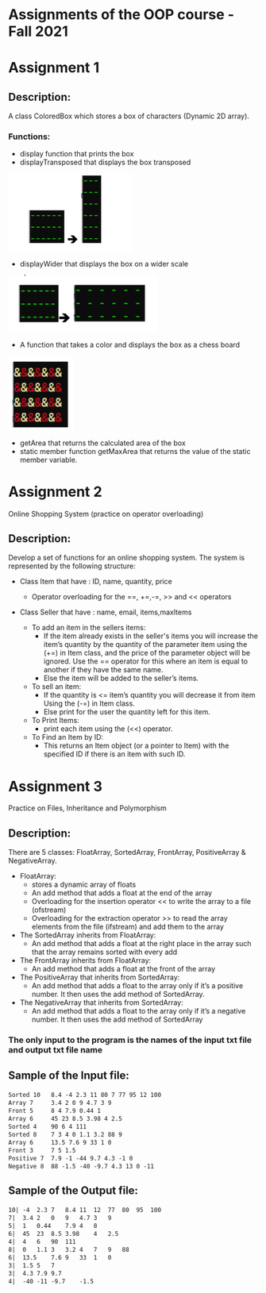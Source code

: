 # Assignments of the OOP course - Fall 2021


# Assignment 1 
## Description:
A class ColoredBox which stores a box of characters (Dynamic 2D array). 
### Functions:
- display function that prints the box
- displayTransposed that displays the box transposed

<img src="./images/transpose.png" width = "250px"/>

-  displayWider that displays the box on a wider scale

<img src="./images/wide.png" width = "300px"/>

- A function that takes a color and displays the box as a chess board

<img src="./images/chess.png" height = "150px"/>

- getArea that returns the calculated area of the box
- static member function getMaxArea that returns the
value of the static member variable. 

# Assignment 2 
Online Shopping System
(practice on operator overloading)
## Description:

Develop a set of functions for an online
shopping system. The system is represented by the following structure:

* Class Item that have : ID, name, quantity, price
    * Operator overloading for the ==, +=,-=, >> and << operators

* Class Seller that have : name, email, items,maxItems

    * To add an item in the sellers items:
        * If the item already exists in the seller's items you will increase the item’s quantity by the quantity of the parameter item using the (+=) in Item class, and the price of the parameter object will be ignored. Use the == operator for this where an item is equal to another if they have the same name.
        * Else the item will be added to the seller’s items.
    * To sell an item: 
        * If the quantity is <= item’s quantity you will decrease it from item Using the (-=) in Item class.
        * Else print for the user the quantity left for this item.
    * To Print Items:
        * print each item using the (<<) operator.
    * To Find an Item by ID:
        * This returns an Item object (or a pointer to Item) with the specified ID if there is an item with such ID. 

# Assignment 3
Practice on Files, Inheritance and Polymorphism

## Description:
There are 5 classes: FloatArray, SortedArray,
FrontArray, PositiveArray & NegativeArray.

* FloatArray: 
    * stores a dynamic array of floats 
    * An add method that adds a float at the end of the array
    * Overloading for the insertion operator << to write the array to a file (ofstream)
    * Overloading for the extraction operator >> to read the array elements from the file (ifstream) and add them to the array
* The SortedArray inherits from FloatArray:
    * An add method that adds a float at the right place in the array such that the array remains sorted with every add 
* The FrontArray inherits from FloatArray:
    * An add method that adds a float at the front of the array
* The PositiveArray that inherits from SortedArray:
    * An add method that adds a float to the array only if it’s a positive number. It then uses the add method of SortedArray.
* The NegativeArray that inherits from SortedArray:
    * An add method that adds a float to the array only if it’s a negative number. It then uses the add method of SortedArray
### The only input to the program is the names of the input txt file and output txt file name

## Sample of the Input file:
```
Sorted 10   8.4 -4 2.3 11 80 7 77 95 12 100
Array 7     3.4 2 0 9 4.7 3 9
Front 5     8 4 7.9 0.44 1
Array 6     45 23 8.5 3.98 4 2.5
Sorted 4    90 6 4 111
Sorted 8    7 3 4 0 1.1 3.2 88 9
Array 6     13.5 7.6 9 33 1 0
Front 3     7 5 1.5
Positive 7  7.9 -1 -44 9.7 4.3 -1 0
Negative 8  88 -1.5 -40 -9.7 4.3 13 0 -11

```
## Sample of the Output file:
```
10|	-4	2.3	7	8.4	11	12	77	80	95	100	
7|	3.4	2	0	9	4.7	3	9	
5|	1	0.44	7.9	4	8	
6|	45	23	8.5	3.98	4	2.5	
4|	4	6	90	111	
8|	0	1.1	3	3.2	4	7	9	88	
6|	13.5	7.6	9	33	1	0	
3|	1.5	5	7	
3|	4.3	7.9	9.7	
4|	-40	-11	-9.7	-1.5	
```
